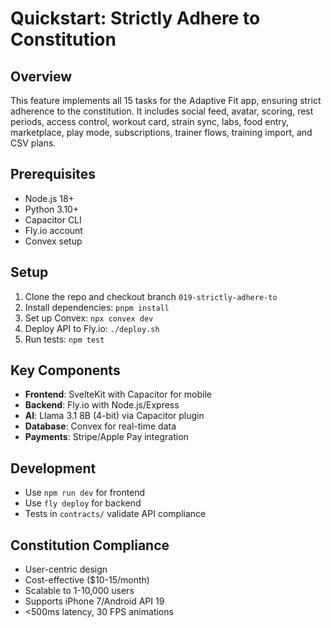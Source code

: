 # Quickstart: Strictly Adhere to Constitution

## Overview

This feature implements all 15 tasks for the Adaptive Fit app, ensuring strict adherence to the constitution. It includes social feed, avatar, scoring, rest periods, access control, workout card, strain sync, labs, food entry, marketplace, play mode, subscriptions, trainer flows, training import, and CSV plans.

## Prerequisites

- Node.js 18+
- Python 3.10+
- Capacitor CLI
- Fly.io account
- Convex setup

## Setup

1. Clone the repo and checkout branch `019-strictly-adhere-to`
2. Install dependencies: `pnpm install`
3. Set up Convex: `npx convex dev`
4. Deploy API to Fly.io: `./deploy.sh`
5. Run tests: `npm test`

## Key Components

- **Frontend**: SvelteKit with Capacitor for mobile
- **Backend**: Fly.io with Node.js/Express
- **AI**: Llama 3.1 8B (4-bit) via Capacitor plugin
- **Database**: Convex for real-time data
- **Payments**: Stripe/Apple Pay integration

## Development

- Use `npm run dev` for frontend
- Use `fly deploy` for backend
- Tests in `contracts/` validate API compliance

## Constitution Compliance

- User-centric design
- Cost-effective ($10-15/month)
- Scalable to 1-10,000 users
- Supports iPhone 7/Android API 19
- <500ms latency, 30 FPS animations
